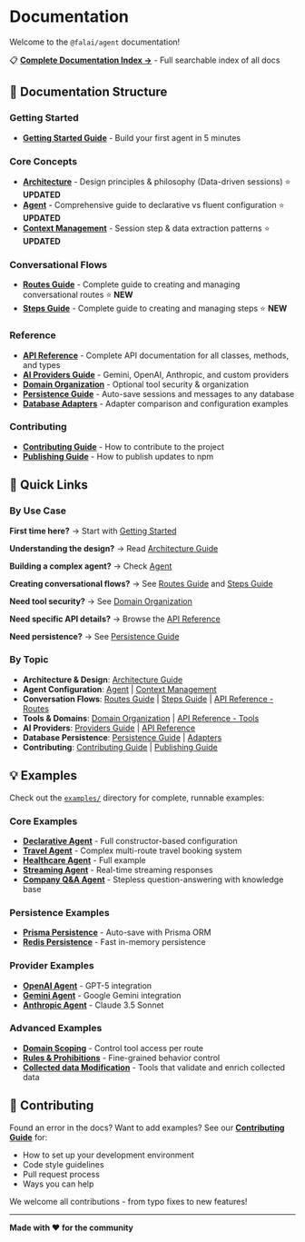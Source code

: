 # Documentation

Welcome to the `@falai/agent` documentation!

📋 **[Complete Documentation Index →](DOCS.md)** - Full searchable index of all docs

## 📖 Documentation Structure

### Getting Started

- **[Getting Started Guide](./GETTING_STARTED.md)** - Build your first agent in 5 minutes

### Core Concepts

- **[Architecture](./ARCHITECTURE.md)** - Design principles & philosophy (Data-driven sessions) ⭐ **UPDATED**
- **[Agent](./AGENT.md)** - Comprehensive guide to declarative vs fluent configuration ⭐ **UPDATED**
- **[Context Management](./CONTEXT_MANAGEMENT.md)** - Session step & data extraction patterns ⭐ **UPDATED**

### Conversational Flows

- **[Routes Guide](./ROUTES.md)** - Complete guide to creating and managing conversational routes ⭐ **NEW**
- **[Steps Guide](./STEPS.md)** - Complete guide to creating and managing steps ⭐ **NEW**

### Reference

- **[API Reference](./API_REFERENCE.md)** - Complete API documentation for all classes, methods, and types
- **[AI Providers Guide](./PROVIDERS.md)** - Gemini, OpenAI, Anthropic, and custom providers
- **[Domain Organization](./DOMAINS.md)** - Optional tool security & organization
- **[Persistence Guide](./PERSISTENCE.md)** - Auto-save sessions and messages to any database
- **[Database Adapters](./ADAPTERS.md)** - Adapter comparison and configuration examples

### Contributing

- **[Contributing Guide](./CONTRIBUTING.md)** - How to contribute to the project
- **[Publishing Guide](./PUBLISHING.md)** - How to publish updates to npm

## 🎯 Quick Links

### By Use Case

**First time here?**
→ Start with [Getting Started](./GETTING_STARTED.md)

**Understanding the design?**
→ Read [Architecture Guide](./ARCHITECTURE.md)

**Building a complex agent?**
→ Check [Agent](./AGENT.md)

**Creating conversational flows?**
→ See [Routes Guide](./ROUTES.md) and [Steps Guide](./STEPS.md)

**Need tool security?**
→ See [Domain Organization](./DOMAINS.md)

**Need specific API details?**
→ Browse the [API Reference](./API_REFERENCE.md)

**Need persistence?**
→ See [Persistence Guide](./PERSISTENCE.md)

### By Topic

- **Architecture & Design**: [Architecture Guide](./ARCHITECTURE.md)
- **Agent Configuration**: [Agent](./AGENT.md) | [Context Management](./CONTEXT_MANAGEMENT.md)
- **Conversation Flows**: [Routes Guide](./ROUTES.md) | [Steps Guide](./STEPS.md) | [API Reference - Routes](./API_REFERENCE.md#route)
- **Tools & Domains**: [Domain Organization](./DOMAINS.md) | [API Reference - Tools](./API_REFERENCE.md#definetool)
- **AI Providers**: [Providers Guide](./PROVIDERS.md) | [API Reference](./API_REFERENCE.md#geminiprovider)
- **Database Persistence**: [Persistence Guide](./PERSISTENCE.md) | [Adapters](./ADAPTERS.md)
- **Contributing**: [Contributing Guide](./CONTRIBUTING.md) | [Publishing Guide](./PUBLISHING.md)

## 💡 Examples

Check out the [`examples/`](../examples/) directory for complete, runnable examples:

### Core Examples

- **[Declarative Agent](../examples/declarative-agent.ts)** - Full constructor-based configuration
- **[Travel Agent](../examples/travel-agent.ts)** - Complex multi-route travel booking system
- **[Healthcare Agent](../examples/healthcare-agent.ts)** - Full example
- **[Streaming Agent](../examples/streaming-agent.ts)** - Real-time streaming responses
- **[Company Q&A Agent](../examples/company-qna-agent.ts)** - Stepless question-answering with knowledge base

### Persistence Examples

- **[Prisma Persistence](../examples/prisma-persistence.ts)** - Auto-save with Prisma ORM
- **[Redis Persistence](../examples/redis-persistence.ts)** - Fast in-memory persistence

### Provider Examples

- **[OpenAI Agent](../examples/openai-agent.ts)** - GPT-5 integration
- **[Gemini Agent](../examples/gemini-agent.ts)** - Google Gemini integration
- **[Anthropic Agent](../examples/healthcare-agent.ts)** - Claude 3.5 Sonnet

### Advanced Examples

- **[Domain Scoping](../examples/domain-scoping.ts)** - Control tool access per route
- **[Rules & Prohibitions](../examples/rules-prohibitions.ts)** - Fine-grained behavior control
- **[Collected data Modification](../examples/data-data-modification.ts)** - Tools that validate and enrich collected data

## 🤝 Contributing

Found an error in the docs? Want to add examples? See our [**Contributing Guide**](./CONTRIBUTING.md) for:

- How to set up your development environment
- Code style guidelines
- Pull request process
- Ways you can help

We welcome all contributions - from typo fixes to new features!

---

**Made with ❤️ for the community**
